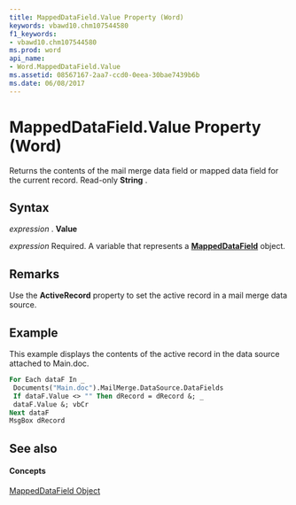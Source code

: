 ```yaml
---
title: MappedDataField.Value Property (Word)
keywords: vbawd10.chm107544580
f1_keywords:
- vbawd10.chm107544580
ms.prod: word
api_name:
- Word.MappedDataField.Value
ms.assetid: 08567167-2aa7-ccd0-0eea-30bae7439b6b
ms.date: 06/08/2017
---
```



# MappedDataField.Value Property (Word)

Returns the contents of the mail merge data field or mapped data field for the current record. Read-only  **String** .


## Syntax

 _expression_ . **Value**

 _expression_ Required. A variable that represents a **[MappedDataField](mappeddatafield-object-word.md)** object.


## Remarks

Use the  **ActiveRecord** property to set the active record in a mail merge data source.


## Example

This example displays the contents of the active record in the data source attached to Main.doc.


```vb
For Each dataF In _ 
 Documents("Main.doc").MailMerge.DataSource.DataFields 
 If dataF.Value <> "" Then dRecord = dRecord &; _ 
 dataF.Value &; vbCr 
Next dataF 
MsgBox dRecord
```


## See also


#### Concepts


[MappedDataField Object](mappeddatafield-object-word.md)


